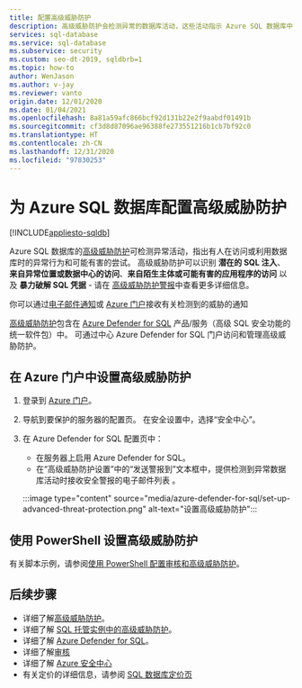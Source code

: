 ```yaml
---
title: 配置高级威胁防护
description: 高级威胁防护会检测异常的数据库活动，这些活动指示 Azure SQL 数据库中存在对数据库的潜在安全威胁。
services: sql-database
ms.service: sql-database
ms.subservice: security
ms.custom: seo-dt-2019, sqldbrb=1
ms.topic: how-to
author: WenJason
ms.author: v-jay
ms.reviewer: vanto
origin.date: 12/01/2020
ms.date: 01/04/2021
ms.openlocfilehash: 8a81a59afc866bcf92d131b22e2f9aabdf01491b
ms.sourcegitcommit: cf3d8d87096ae96388fe273551216b1cb7bf92c0
ms.translationtype: HT
ms.contentlocale: zh-CN
ms.lasthandoff: 12/31/2020
ms.locfileid: "97830253"
---
```

# <a name="configure-advanced-threat-protection-for-azure-sql-database"></a>为 Azure SQL 数据库配置高级威胁防护
[!INCLUDE[appliesto-sqldb](../includes/appliesto-sqldb.md)]

Azure SQL 数据库的[高级威胁防护](threat-detection-overview.md)可检测异常活动，指出有人在访问或利用数据库时的异常行为和可能有害的尝试。 高级威胁防护可以识别 **潜在的 SQL 注入**、**来自异常位置或数据中心的访问**、**来自陌生主体或可能有害的应用程序的访问** 以及 **暴力破解 SQL 凭据** - 请在 [高级威胁防护警报](threat-detection-overview.md#alerts)中查看更多详细信息。

你可以通过[电子邮件通知](threat-detection-overview.md#explore-detection-of-a-suspicious-event)或 [Azure 门户](threat-detection-overview.md#explore-alerts-in-the-azure-portal)接收有关检测到的威胁的通知

[高级威胁防护](threat-detection-overview.md)包含在 [Azure Defender for SQL](azure-defender-for-sql.md) 产品/服务（高级 SQL 安全功能的统一软件包）中。 可通过中心 Azure Defender for SQL 门户访问和管理高级威胁防护。

## <a name="set-up-advanced-threat-protection-in-the-azure-portal"></a>在 Azure 门户中设置高级威胁防护

1. 登录到 [Azure 门户](https://portal.azure.cn)。
2. 导航到要保护的服务器的配置页。 在安全设置中，选择“安全中心”。
3. 在 Azure Defender for SQL 配置页中：

   - 在服务器上启用 Azure Defender for SQL。
   - 在“高级威胁防护设置”中的“发送警报到”文本框中，提供检测到异常数据库活动时接收安全警报的电子邮件列表 。
   
   :::image type="content" source="media/azure-defender-for-sql/set-up-advanced-threat-protection.png" alt-text="设置高级威胁防护":::

## <a name="set-up-advanced-threat-protection-using-powershell"></a>使用 PowerShell 设置高级威胁防护

有关脚本示例，请参阅[使用 PowerShell 配置审核和高级威胁防护](scripts/auditing-threat-detection-powershell-configure.md)。

## <a name="next-steps"></a>后续步骤

- 详细了解[高级威胁防护](threat-detection-overview.md)。
- 详细了解 [SQL 托管实例中的高级威胁防护](../managed-instance/threat-detection-configure.md)。  
- 详细了解 [Azure Defender for SQL](azure-defender-for-sql.md)。
- 详细了解[审核](../../azure-sql/database/auditing-overview.md)
- 详细了解 [Azure 安全中心](../../security-center/security-center-introduction.md)
- 有关定价的详细信息，请参阅 [SQL 数据库定价页](https://azure.cn/pricing/details/sql-database/)  
